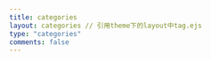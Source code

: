 ```yaml
---
title: categories
layout: categories // 引用theme下的layout中tag.ejs
type: "categories"
comments: false
---
```

